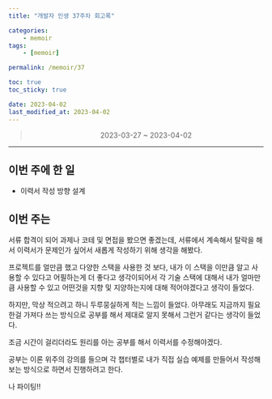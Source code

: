 ```yaml
---
title: "개발자 인생 37주차 회고록"

categories:
    - memoir
tags:
    - [memoir]

permalink: /memoir/37

toc: true
toc_sticky: true

date: 2023-04-02
last_modified_at: 2023-04-02
---
```


> <center> 2023-03-27 ~ 2023-04-02 </center>

---

## 이번 주에 한 일

- 이력서 작성 방향 설계

## 이번 주는

서류 합격이 되어 과제나 코테 및 면접을 봤으면 좋겠는데, 서류에서 계속해서 탈락을 해서 이력서가 문제인가 싶어서 새롭게 작성하기 위해 생각을 해봤다.

프로젝트를 얼만큼 했고 다양한 스택을 사용한 것 보다, 내가 이 스택을 이만큼 알고 사용할 수 있다고 어필하는게 더 좋다고 생각이되어서 각 기술 스택에 대해서 내가 얼마만큼 사용할 수 있고 어떤것을 지향 및 지양하는지에 대해 적어야겠다고 생각이 들었다.

하지만, 막상 적으려고 하니 두루뭉실하게 적는 느낌이 들었다. 아무래도 지금까지 필요한걸 가져다 쓰는 방식으로 공부를 해서 제대로 알지 못해서 그런거 같다는 생각이 들었다. 

조금 시간이 걸리더라도 원리를 아는 공부를 해서 이력서를 수정해야겠다. 

공부는 이론 위주의 강의를 들으며 각 챕터별로 내가 직접 실습 예제를 만들어서 작성해보는 방식으로 하면서 진행하려고 한다.

나 파이팅!!
